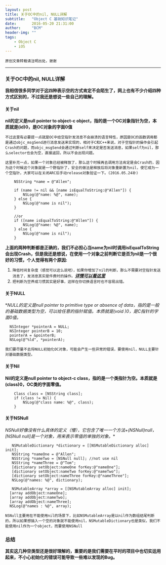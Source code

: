 ```yaml
---
layout: post
title: 关于OC中的nil, NULL详解
subtitle:   "Object C 基础知识笔记"
date:       2016-05-20 21:31:00
author:     "BCM"
header-img: ""
tags:
    - Object C
    - iOS
---
```


`原创文章转载请注明出处，谢谢`

---

### 关于OC中的nil, NULL详解
**我相信很多同学对于这四种表示空的方式肯定不会陌生了，网上也有不少介绍四种方式区别的，不过我还是想说一些自己的理解。**

#### 关于nil
**nil的定义是null pointer to object-c object，指的是一个OC对象指针为空，本质就是(id)0，是OC对象的字面0值**

`不过这里有必要提一点就是OC中给空指针发消息不会崩溃的语言特性，原因是OC的函数调用都是通过objc_msgSend进行消息发送来实现的，相对于C和C++来说，对于空指针的操作会引起Crash的问题，而objc_msgSend会通过判断self来决定是否发送消息，如果self为nil，那么selector也会为空，直接返回，所以不会出现问题。`

`这里补充一点，如果一个对象已经被释放了，那么这个时候再去调用方法肯定是会Crash的，因为这个时候这个对象就是一个野指针了，安全的做法是释放后将对象重新置为nil，使它成为一个空指针，大家可以在关闭ARC后手动release对象验证一下。(2016.05.24补)`

```
	NSString *name = @"Allen";
	
	if (name != nil && [name isEqualToString:@"Allen"]) {
	    NSLog(@"name: %@", name);
	} else {
	    NSLog(@"name is nil");
	}
	
	//or
	if ([name isEqualToString:@"Allen"]) {
	    NSLog(@"name: %@", name);
	} else {
	    NSLog(@"name is nil");
	}
```
**上面的两种判断都是正确的，我们不必担心当name为nil时调用isEqualToString会出现Crash，但是我还是想说，在使用一个对象之前判断它是否为nil是一个很好的习惯，个人觉得有两个原因:**

1. `降低时间复杂度（感觉可以这么说吧），如果你增加了nil的判断，那么不需要对空指针发送消息了，发消息其实是件费时的操作。`***[详情可以看这里](http://xuzhe.com/?p=630)***
2. `把判断为空养成习惯其实是好事，这样在你切换语言时也不容易出错。`

#### 关于NULL
**NULL的定义是null pointer to primitive type or absence of data，指的是一般的基础数据类型为空，可以给任意的指针赋值。本质就是(void *)0，是C指针的字面0值。**

```
  NSInteger *pointerA = NULL;
  NSInteger pointerB = 10;
  pointerA = &pointerB;
  NSLog(@"%ld", *pointerA);

```
`我们要尽量不去将NULL初始化OC对象，可能会产生一些异常的错误，要使用nil，NULL主要针对基础数据类型。`

#### 关于Nil
**Nil的定义是null pointer to object-c class，指的是一个类指针为空。本质就是(class)0，OC类的字面零值。**

```
	Class class = [NSString class];
	if (class != Nil) {
	    NSLog(@"class name: %@", class);
	}
```

#### 关于NSNull
**NSNull好像没有什么具体的定义（懵），它包含了唯一一个方法+(NSNull*)null，[NSNull null]是一个对象，用来表示零值的单独的对象。**

```
   NSMutableDictionary *dictionary = [[NSMutableDictionary alloc] init];
   NSString *nameOne = @"Allen";
   NSString *nameTwo = [NSNull null]; //not use nil
   NSString *nameThree = @"Tom";
   [dictionary setObject:nameOne forKey:@"nameOne"];
   [dictionary setObject:nameTwo forKey:@"nameTwo"];
   [dictionary setObject:nameThree forKey:@"nameThree"];
   NSLog(@"names: %@", dictionary);
   
   NSMutableArray *array = [[NSMutableArray alloc] init];
  [array addObject:nameOne];
  [array addObject:nameTwo];
  [array addObject:nameThree];
  NSLog(@"names : %@", array);
```
`NSNull主要用在不能使用nil的场景下，比如NSMutableArray是以nil作为数组结尾判断的，所以如果想插入一个空的对象就不能使用nil，NSMutableDictionary也是类似，我们不能使用nil作为一个object，而要使用NSNull`

### 总结
**其实这几种空类型还是很好理解的，重要的是我们需要在平时的项目中也切实运用起来，不小心初始化的错误可能导致一些难以发现的Bug。**